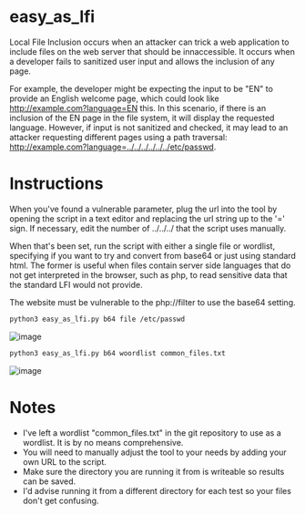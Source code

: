 # easy_as_lfi

Local File Inclusion occurs when an attacker can trick a web application to include files on the web server that should be innaccessible. It occurs when a developer fails to sanitized user input and allows the inclusion of any page. 

For example, the developer might be expecting the input to be "EN" to provide an English welcome page, which could look like  http://example.com?language=EN this. In this scenario, if there is an inclusion of the EN page in the file system, it will display the requested language. However, if input is not sanitized and checked, it may lead to an attacker requesting different pages using a path traversal: http://example.com?language=../../../../../../etc/passwd.

# Instructions

When you've found a vulnerable parameter, plug the url into the tool by opening the script in a text editor and replacing the url string up to the '=' sign. If necessary, edit the number of ../../../ that the script uses manually.

When that's been set, run the script with either a single file or wordlist, specifying if you want to try and convert from base64 or just using standard html. The former is useful when files contain server side languages that do not get interpreted in the browser, such as php, to read sensitive data that the standard LFI would not provide. 

The website must be vulnerable to the php://filter to use the base64 setting.

```bash
python3 easy_as_lfi.py b64 file /etc/passwd
```

![image](https://user-images.githubusercontent.com/59886240/121221928-f7df3600-c87d-11eb-91d1-56cf142e2dc8.png)

```bash
python3 easy_as_lfi.py b64 woordlist common_files.txt
```
![image](https://user-images.githubusercontent.com/59886240/121222307-56a4af80-c87e-11eb-8a40-f91024c33a4a.png)

# Notes

- I've left a wordlist "common_files.txt" in the git repository to use as a wordlist. It is by no means comprehensive.
- You will need to manually adjust the tool to your needs by adding your own URL to the script. 
- Make sure the directory you are running it from is writeable so results can be saved.
- I'd advise running it from a different directory for each test so your files don't get confusing.
